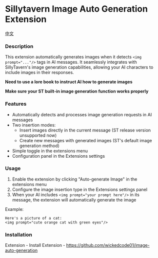 # Sillytavern Image Auto Generation Extension

[中文](./README_CN.md)

### Description
This extension automatically generates images when it detects `<img prompt="..."/>` tags in AI messages. It seamlessly integrates with SillyTavern's image generation capabilities, allowing your AI characters to include images in their responses.

**Need to use a lore book to instruct AI how to generate images**

**Make sure your ST built-in image generation function works properly**
### Features
- Automatically detects and processes image generation requests in AI messages
- Two insertion modes:
  - Insert images directly in the current message (ST release version unsupported now)
  - Create new messages with generated images (ST's default image generation method)
- Simple toggle in the extensions menu
- Configuration panel in the Extensions settings

### Usage
1. Enable the extension by clicking "Auto-generate Image" in the extensions menu
2. Configure the image insertion type in the Extensions settings panel
3. When your AI includes `<img prompt="your prompt here"/>` in its message, the extension will automatically generate the image

Example:
```
Here's a picture of a cat:
<img prompt="cute orange cat with green eyes"/>
```

### Installation
Extension - Install Extension - https://github.com/wickedcode01/image-auto-generation
